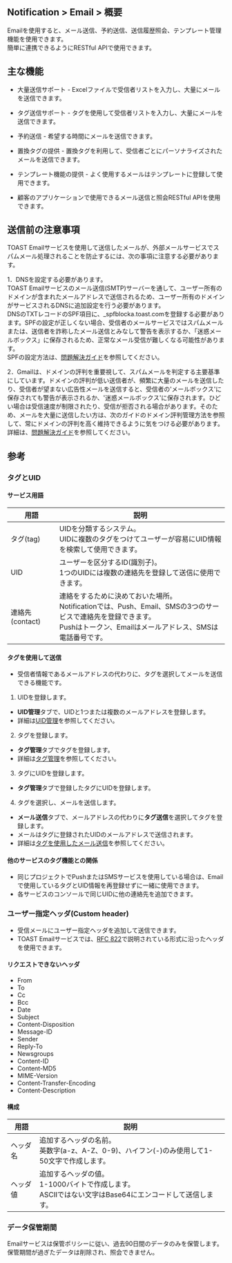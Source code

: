 ## Notification > Email > 概要

Emailを使用すると、メール送信、予約送信、送信履歴照会、テンプレート管理機能を使用できます。
<br>簡単に連携できるようにRESTful APIで使用できます。

## 主な機能

- 大量送信サポート
	\- Excelファイルで受信者リストを入力し、大量にメールを送信できます。
- タグ送信サポート
	\- タグを使用して受信者リストを入力し、大量にメールを送信できます。
- 予約送信
	\- 希望する時間にメールを送信できます。
- 置換タグの提供
	\- 置換タグを利用して、受信者ごとにパーソナライズされたメールを送信できます。
- テンプレート機能の提供
	\- よく使用するメールはテンプレートに登録して使用できます。

- 顧客のアプリケーションで使用できるメール送信と照会RESTful APIを使用できます。

## 送信前の注意事項
TOAST Emailサービスを使用して送信したメールが、外部メールサービスでスパムメール処理されることを防止するには、次の事項に注意する必要があります。

1．DNSを設定する必要があります。 <br/>
TOAST Emailサービスのメール送信(SMTP)サーバーを通して、ユーザー所有のドメインが含まれたメールアドレスで送信されるため、ユーザー所有のドメインがサービスされるDNSに追加設定を行う必要があります。<br/> DNSのTXTレコードのSPF項目に、_spfblocka.toast.comを登録する必要があります。SPFの設定が正しくない場合、受信者のメールサービスではスパムメールまたは、送信者を詐称したメール送信とみなして警告を表示するか、「迷惑メールボックス」に保存されるため、正常なメール受信が難しくなる可能性があります。<br>
SPFの設定方法は、[問題解決ガイド](./troubleshooting-guide/)を参照してください。

2．Gmailは、ドメインの評判を重要視して、スパムメールを判定する主要基準にしています。ドメインの評判が低い送信者が、頻繁に大量のメールを送信したり、受信者が望まない広告性メールを送信すると、受信者の'メールボックス'に保存されても警告が表示されるか、'迷惑メールボックス'に保存されます。ひどい場合は受信速度が制限されたり、受信が拒否される場合があります。そのため、メールを大量に送信したい方は、次のガイドのドメイン評判管理方法を参照して、常にドメインの評判を高く維持できるように気をつける必要があります。<br>
詳細は、[問題解決ガイド](./troubleshooting-guide/)を参照してください。

## 参考

<span id='tags-and-uids'></span>
### タグとUID

#### サービス用語
|用語|	説明|
|---|---|
|タグ(tag)|UIDを分類するシステム。<br>UIDに複数のタグをつけてユーザーが容易にUID情報を検索して使用できます。|
|UID|ユーザーを区分するID(識別子)。<br>1つのUIDには複数の連絡先を登録して送信に使用できます。 |
|連絡先(contact)|連絡をするために決めておいた場所。<br>Notificationでは、Push、Email、SMSの3つのサービスで連絡先を登録できます。 <br>Pushはトークン、Emailはメールアドレス、SMSは電話番号です。|

#### タグを使用して送信
* 受信者情報であるメールアドレスの代わりに、タグを選択してメールを送信できる機能です。

1. UIDを登録します。

* **UID管理**タブで、UIDと1つまたは複数のメールアドレスを登録します。
* 詳細は[UID管理](./console-guide/#uid)を参照してください。

2. タグを登録します。

* **タグ管理**タブでタグを登録します。
* 詳細は[タグ管理](./console-guide/#_11)を参照してください。

3. タグにUIDを登録します。

* **タグ管理**タブで登録したタグにUIDを登録します。

4. タグを選択し、メールを送信します。

* **メール送信**タブで、メールアドレスの代わりに**タグ送信**を選択してタグを登録します。
* メールはタグに登録されたUIDのメールアドレスで送信されます。
* 詳細は[タグを使用したメール送信](./console-guide/#_6)を参照してください。

#### 他のサービスのタグ機能との関係
* 同じプロジェクトでPushまたはSMSサービスを使用している場合は、Emailで使用しているタグとUID情報を再登録せずに一緒に使用できます。
* 各サービスのコンソールで同じUIDに他の連絡先を追加できます。

### ユーザー指定ヘッダ(Custom header)

* 受信メールにユーザー指定ヘッダを追加して送信できます。
* TOAST Emailサービスでは、[RFC 822](https://www.ietf.org/rfc/rfc0822.txt)で説明されている形式に沿ったヘッダを使用できます。

#### リクエストできないヘッダ

* From
* To
* Cc
* Bcc
* Date
* Subject
* Content-Disposition
* Message-ID
* Sender
* Reply-To
* Newsgroups
* Content-ID
* Content-MD5
* MIME-Version
* Content-Transfer-Encoding
* Content-Description

#### 構成

| 用語 | 説明 |
|---|---|
|ヘッダ名| 追加するヘッダの名前。<br>英数字(a-z、A-Z、0-9)、ハイフン(-)のみ使用して1-50文字で作成します。 |
|ヘッダ値| 追加するヘッダの値。 <br>1-1000バイトで作成します。<br>ASCIIではない文字はBase64にエンコードして送信します。 |

### データ保管期間
Emailサービスは保管ポリシーに従い、過去90日間のデータのみを保管します。
保管期間が過ぎたデータは削除され、照会できません。